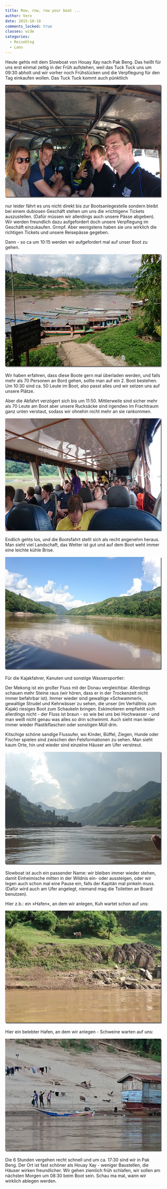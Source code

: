 ```yaml
---
title: Row, row, row your boat ...
author: Vero
date: 2015-10-18
comments_locked: true
classes: wide
categories:
  - Reiseblog
  - Laos
---
```


Heute gehts mit dem Slowboat von Houay Xay nach Pak Beng. Das heißt für uns erst einmal zeitig in der Früh aufstehen, weil das Tuck Tuck uns um 09:30 abholt und wir vorher noch Frühstücken und die Verpflegung für den Tag einkaufen wollen. Das Tuck Tuck kommt auch pünktlich

<a href="/assets/images/2015/10/DSC_0228.jpg"><img src="/assets/images/2015/10/DSC_0228_thumb.jpg" width="644" height="364" alt="DSC_0228" border="0" /></a>

nur leider fährt es uns nicht direkt bis zur Bootsanlegestelle sondern bleibt bei einem dubiosen Geschäft stehen um uns die &raquo;richtigen&laquo; Tickets auszustellen. (Dafür müssen wir allerdings auch unsere Pässe abgeben). Wir werden freundlich dazu aufgefordert doch unsere Verpflegung im Geschäft einzukaufen. Grmpf. Aber wenigstens haben sie uns wirklich die richtigen Tickets und unsere Reisepässe gegeben.

Dann - so ca um 10:15 werden wir aufgefordert mal auf unser Boot zu gehen.

<a href="/assets/images/2015/10/DSC_0232.jpg"><img src="/assets/images/2015/10/DSC_0232_thumb.jpg" width="644" height="364" alt="DSC_0232" border="0" /></a>

Wir haben erfahren, dass diese Boote gern mal überladen werden, und falls mehr als 70 Personen an Bord gehen, sollte man auf ein 2. Boot bestehen. Um 10:30 sind ca. 50 Leute im Boot, also passt alles und wir setzen uns auf unsere Plätze.

Aber die Abfahrt verzögert sich bis um 11:50. Mittlerweile sind sicher mehr als 70 Leute am Boot aber unsere Rucksäcke sind irgendwo im Frachtraum ganz unten verstaut, sodass wir ohnehin nicht mehr an sie rankommen.

<a href="/assets/images/2015/10/DSC_0246.jpg"><img src="/assets/images/2015/10/DSC_0246_thumb.jpg" width="644" height="364" alt="DSC_0246" border="0" /></a>

Endlich gehts los, und die Bootsfahrt stellt sich als recht angenehm heraus. Man sieht viel Landschaft, das Wetter ist gut und auf dem Boot weht immer eine leichte kühle Brise.

<a href="/assets/images/2015/10/DSC_0253.jpg"><img src="/assets/images/2015/10/DSC_0253_thumb.jpg" width="644" height="364" alt="DSC_0253" border="0" /></a>

Für die Kajakfahrer, Kanuten und sonstige Wassersportler:

Der Mekong ist ein großer Fluss mit der Donau vergleichbar. Allerdings schauen mehr Steine raus (wir hören, dass er in der Trockenzeit nicht immer befahrbar ist). Immer wieder sind gewaltige &raquo;Schwammerl&laquo;, gewaltige Strudel und Kehrwässer zu sehen, die unser (im Verhältnis zum Kajak) riesiges Boot zum Schaukeln bringen. Eskimotieren empfiehlt sich allerdings nicht - der Fluss ist braun - so wie bei uns bei Hochwasser - und man weiß nicht genau was alles so drin schwimmt. Auch sieht man leider immer wieder Plastikflaschen oder sonstigen Müll drin.

Kitschige schöne sandige Flussufer, wo Kinder, Büffel, Ziegen, Hunde oder Fischer spielen sind zwischen den Felsformationen zu sehen. Man sieht kaum Orte, hin und wieder sind einzelne Häuser am Ufer verstreut.

<a href="/assets/images/2015/10/DSC_0261.jpg"><img src="/assets/images/2015/10/DSC_0261_thumb.jpg" width="644" height="364" alt="DSC_0261" border="0" /></a>

Slowboat ist auch ein passender Name: wir bleiben immer wieder stehen, damit Einheimische mitten in der Wildnis ein- oder aussteigen, oder wir legen auch schon mal eine Pause ein, falls der Kapitän mal pinkeln muss. (Dafür wird auch am Ufer angelegt, niemand mag die Toiletten an Board benutzen).

Hier z.b.: ein &raquo;Hafen&laquo;, an dem wir anlegen, Kuh wartet schon auf uns:

<a href="/assets/images/2015/10/DSC_0255.jpg"><img src="/assets/images/2015/10/DSC_0255_thumb.jpg" width="644" height="364" alt="DSC_0255" border="0" /></a>

Hier ein belebter Hafen, an dem wir anlegen - Schweine warten auf uns:

<a href="/assets/images/2015/10/DSC_0259.jpg"><img src="/assets/images/2015/10/DSC_0259_thumb.jpg" width="644" height="364" alt="DSC_0259" border="0" /></a>

Die 6 Stunden vergehen recht schnell und um ca. 17:30 sind wir in Pak Beng. Der Ort ist fast schöner als Houay Xay - weniger Baustellen, die Häuser wirken freundlicher. Wir gehen ziemlich früh schlafen, wir sollen am nächsten Morgen um 08:30 beim Boot sein. Schau ma mal, wann wir wirklich ablegen werden.
